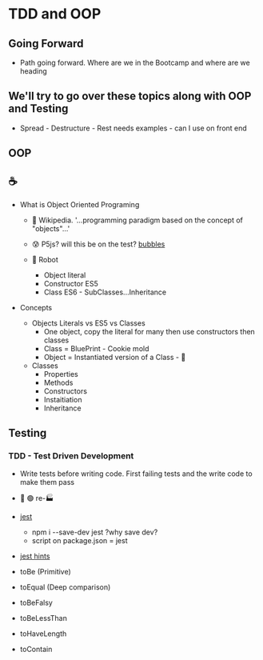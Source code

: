 # TDD and OOP

## Going Forward

- Path going forward. Where are we in the Bootcamp and where are we heading

## We'll try to go over these topics along with OOP and Testing

- Spread - Destructure - Rest needs examples - can I use on front end

## OOP

## ☕️

- What is Object Oriented Programing

  - 📖 Wikipedia. '...programming paradigm based on the concept of "objects"...'

  - 😰 P5js? will this be on the test? [bubbles](https://editor.p5js.org/Garcila/sketches/J_1OppMn7)

  - 🤖 Robot
    - Object literal
    - Constructor ES5
    - Class ES6 - SubClasses...Inheritance

- Concepts
  - Objects Literals vs ES5 vs Classes
    - One object, copy the literal for many then use constructors then classes
    - Class = BluePrint - Cookie mold
    - Object = Instantiated version of a Class - 🍪
  - Classes
    - Properties
    - Methods
    - Constructors
    - Instaitiation
    - Inheritance

## Testing

### TDD - Test Driven Development

- Write tests before writing code. First failing tests and the write code to make them pass

- 🔴 🟢 re-🏭

- [jest](https://jestjs.io/)

  - npm i --save-dev jest ?why save dev?
  - script on package.json = jest

- [jest hints](https://devhints.io/jest)

- toBe (Primitive)
- toEqual (Deep comparison)
- toBeFalsy
- toBeLessThan
- toHaveLength
- toContain
